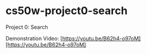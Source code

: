 # cs50w-project0-search
Project 0: Search

Demonstration Video: [https://youtu.be/B62h4-o97oM][https://youtu.be/B62h4-o97oM]
